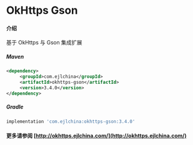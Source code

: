 # OkHttps Gson

#### 介绍

基于 OkHttps 与 Gson 集成扩展


##### Maven

```xml
<dependency>
     <groupId>com.ejlchina</groupId>
     <artifactId>okhttps-gson</artifactId>
     <version>3.4.0</version>
</dependency>
```

##### Gradle

```groovy
implementation 'com.ejlchina:okhttps-gson:3.4.0'
```

#### 更多请参阅 [http://okhttps.ejlchina.com/](http://okhttps.ejlchina.com/)
